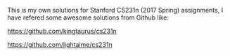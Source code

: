 This is my own solutions for Stanford CS231n (2017 Spring) assignments, I have refered some awesome solutions from Github like:

https://github.com/kingtaurus/cs231n

https://github.com/lightaime/cs231n
